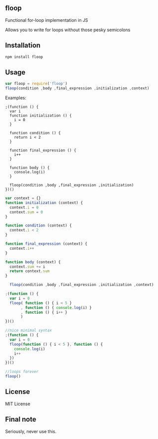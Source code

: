 ## floop

Functional for-loop implementation in JS

Allows you to write for loops without those pesky semicolons

## Installation

```bash
npm install floop
```

## Usage

```javascript
var floop = require('floop')
floop(condition ,body ,final_expression ,initialization ,context)
```

Examples:

```javscript
;(function () {
  var i
  function initialization () {
    i = 0
  }

  function condition () {
    return i < 2
  }

  function final_expression () {
    i++
  }

  function body () {
    console.log(i)
  }
  
  floop(condition ,body ,final_expression ,initialization)
})()
```

```javascript
var context = {}
function initialization (context) {
  context.i = 0
  context.sum = 0
}

function condition (context) {
  context.i < 2
}

function final_expression (context) {
  context.i++
}

function body (context) {
  context.sum += i
  return context.sum
}

  floop(condition ,body ,final_expression ,initialization ,context)
```

```javascript
;(function () {
  var i = 0
  floop( function () { i < 5 }
       , function () { console.log(i) }
       , function () { i++ }
       )
})()
```

```javascript
//nice minimal syntax
;(function () {
  var i = 0
  floop(function () { i < 5 }, function () {
    console.log(i)
    i++
  })
})()
```

```javascript
//loops forever
floop()
```

## License

MIT License

## Final note

Seriously, never use this.
